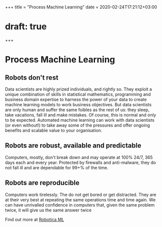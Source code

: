 +++
title = "Process Machine Learning"
date = 2020-02-24T17:21:12+03:00
# draft: true
+++

# Process Machine Learning

## Robots don't rest

Data scientists are highly prized individuals, and rightly so.  They exploit a unique combination of skills in statistical mathematics, programming and business domain expertise to harness the power of your data to create machine learning models to work business objectives.  But data scientists are only human and suffer the same foibles as the rest of us: they sleep, take vacations, fall ill and make mistakes.  Of course, this is normal and only to be expected.  Automated machine learning can work with data scientists (or even without!) to take away some of the pressures and offer ongoing benefits and scalable value to your organisation.  

## Robots are robust, available and predictable

Computers, mostly, don't break down and may operate at 100% 24/7, 365 days each and every year. Protected by firewalls and anti-malware, they do not fall ill and are dependable for 99+% of the time.  

## Robots are reproducible

Computers work tirelessly. The do not get bored or get distracted. They are at their very best at repeating the same operations time and time again.  We can have unrivalled confidence in computers that, given the same problem twice, it will give us the same answer twice

Find out more at [Robotica ML](https://robotica.ml/)
